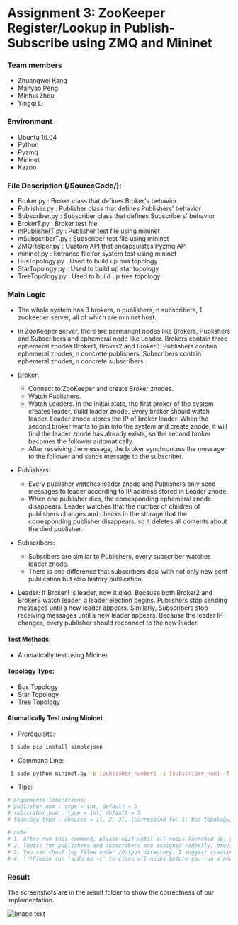 # Assignment 3: ZooKeeper Register/Lookup in Publish-Subscribe using ZMQ and Mininet

### Team members

 - Zhuangwei Kang
 - Manyao Peng
 - Minhui Zhou
 - Yingqi Li
 
### Environment
  - Ubuntu 16.04
  - Python
  - Pyzmq
  - Mininet
  - Kazoo
  
### File Description (/SourceCode/):
  - Broker.py : Broker class that defines  Broker's behavior
  - Publisher.py : Publisher class that defines Publishers' behavior
  - Subscriber.py : Subscriber class that defines Subscribers' behavior
  - BrokerT.py : Broker test file
  - mPublisherT.py : Publisher test file using mininet
  - mSubscriberT.py : Subscriber test file using mininet
  - ZMQHelper.py : Custom API that encapsulates Pyzmq API
  - mininet.py : Entrance file for system test using mininet
  - BusTopology.py : Used to build up bus topology
  - StarTopology.py : Used to build up star topology
  - TreeTopology.py : Used to build up tree topology
  
### Main Logic
  - The whole system has 3 brokers, n publishers, n subscribers, 1 zookeeper server, all of which are mininet host.
  - In ZooKeeper server, there are permanent nodes like Brokers, Publishers and Subscribers and ephemeral node like Leader.
  Brokers contain three ephemeral znodes Broker1, Broker2 and Broker3. Publishers contain ephemeral znodes, n concrete  publishers. Subscribers contain ephemeral znodes, n concrete subscribers.
  - Broker: 
    - Connect to ZooKeeper and create Broker znodes.
    - Watch Publishers.
    - Watch Leaders. In the initial state, the first broker of the system creates leader, build leader znode. Every broker should watch leader. Leader znode stores the IP of broker leader. When the second broker wants to join into the system and create znode, it will find the leader znode has already exists, so the second broker becomes the follower automatically.
    - After receiving the message, the broker synchronizes the message to the follower and sends message to the subscriber.
  
  - Publishers:
    - Every publisher watches leader znode and Publishers only send messages to leader according to IP address stored in Leader znode.
    - When one publisher dies, the corresponding ephemeral znode disappears. Leader watches that the number of children of publishers changes and checks in the storage that the corresponding publisher disappears, so it deletes all contents about the died publisher.
    
  - Subscribers:
    - Subsribers are similar to Publishers, every subscriber watches leader znode.
    - There is one difference that subscribers deal with not only new sent publication but also history publication.
    
  - Leader: If Broker1 is leader, now it died. Because both Broker2 and Broker3 watch leader, a leader election begins. Publishers stop sending messages until a new leader appears. Similarly, Subscribers stop receiving messages until a new leader appears. Because the leader IP changes, every publisher should reconnect to the new leader.
  
#### Test Methods:
  - Atomatically test using Mininet
  
#### Topology Type:
  - Bus Topology
  - Star Topology
  - Tree Topology 
  
#### Atomatically Test using Mininet
- Prerequisite:
```sh
 $ sudo pip install simplejson
```
- Command Line:
```sh
 $ sudo python mininet.py -p [publisher_number] -s [subscriber_num] -T [topology_type]
```
- Tips:
```sh
# Arguements liminitions:
# publisher_num : type = int, default = 3
# subscriber_num : type = int, default = 5
# topology_type : choices = [1, 2, 3], (correspond to: 1: Bus topology, 2: Star topology, 3: Tree topology), default: 1: Bus topology

# note: 
# 1. After run this command, please wait until all nodes launched up, you would see sorts of Xterm CLIs. Press Ctr+c if you want to exit program.
# 2. Topics for publishers and subscribers are assigned radomlly, provided topics include: animals, foods, laptops, phones, universities and countries. If you find no subscriber received publications, please check if any publisher is publishing the expected topic.
# 3. You can check log files under /Output directory. I suggest creating a folder to store all log files after you run a test case. 
# 4. !!!Please run 'sudo mn -c' to clean all nodes before you run a new test.
```
### Result

The screenshots are in the result folder to show the correctness of our implementation.

![Image text](https://github.com/ZhuangweiKang/CS6381/blob/master/Assignment3/result/2085115318.jpg)

 
